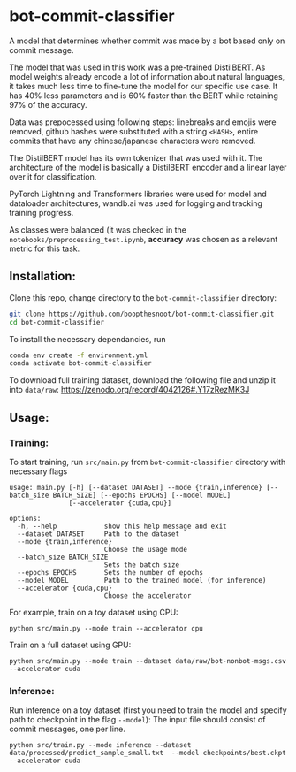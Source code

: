 # bot-commit-classifier
A model that determines whether commit was made by a bot based only on commit message.

The model that was used in this work was a pre-trained DistilBERT. As model weights already encode a lot of information about natural languages, it takes much less time to fine-tune the model for our specific use case. It has 40% less parameters and is 60% faster than the BERT while retaining 97% of the accuracy. 

Data was prepocessed using following steps: linebreaks and emojis were removed, github hashes were substituted with a string `<HASH>`, entire commits that have any chinese/japanese characters were removed.

The DistilBERT model has its own tokenizer that was used with it. The architecture of the model is basically a DistilBERT encoder and a linear layer over it for classification.

PyTorch Lightning and Transformers libraries were used for model and dataloader architectures, wandb.ai was used for logging and tracking training progress.

As classes were balanced (it was checked in the `notebooks/preprocessing_test.ipynb`, **accuracy** was chosen as a relevant metric for this task.

## Installation:

Clone this repo, change directory to the `bot-commit-classifier` directory:

```bash
git clone https://github.com/boopthesnoot/bot-commit-classifier.git
cd bot-commit-classifier
```

To install the necessary dependancies, run

```bash
conda env create -f environment.yml
conda activate bot-commit-classifier
```

To download full training dataset, download the following file and unzip it into `data/raw`: https://zenodo.org/record/4042126#.Y17zRezMK3J

## Usage:

### Training:

To start training, run `src/main.py` from `bot-commit-classifier` directory with necessary flags 

```
usage: main.py [-h] [--dataset DATASET] --mode {train,inference} [--batch_size BATCH_SIZE] [--epochs EPOCHS] [--model MODEL]
               [--accelerator {cuda,cpu}]

options:
  -h, --help            show this help message and exit
  --dataset DATASET     Path to the dataset
  --mode {train,inference}
                        Choose the usage mode
  --batch_size BATCH_SIZE
                        Sets the batch size
  --epochs EPOCHS       Sets the number of epochs
  --model MODEL         Path to the trained model (for inference)
  --accelerator {cuda,cpu}
                        Choose the accelerator
```

For example, train on a toy dataset using CPU:

```
python src/main.py --mode train --accelerator cpu
```

Train on a full dataset using GPU:
```
python src/main.py --mode train --dataset data/raw/bot-nonbot-msgs.csv --accelerator cuda
```

### Inference:

Run inference on a toy dataset (first you need to train the model and specify path to checkpoint in the flag `--model`): The input file should consist of commit messages, one per line.

```
python src/train.py --mode inference --dataset data/processed/predict_sample_small.txt  --model checkpoints/best.ckpt --accelerator cuda
```
